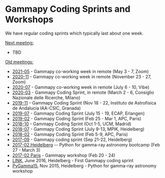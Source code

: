 # Gammapy Coding Sprints and Workshops

We have regular coding sprints which typically last about one week.


[Next meeting:]()
* TBD

[Old meetings:]()
* [2021-05](2021-05-Co-Working-Week/README.md) - Gammapy co-working week in remote (May 3 - 7,  Zoom)
* [2020-11](2020-11-Co-Working-Week/README.md) - Gammapy co-working week in remote (November 23 - 27,  Zoom)
* [2020-07](2020-07-Co-Working-Week/2020-07-Co-Working-Week.md) - Gammapy co-working week in remote (July 6 - 10,  Vibe)
* [2020-03](2020-03-Milano/README.md) - Gammapy Coding Sprint, in remote (March 2 - 6,  Consiglio Nazionale delle Ricerche, Milano)
* [2019-11](2019-11_Granada/README.md) - Gammapy Coding Sprint (Nov 18 - 22,  Instituto de Astrofísica de Andalucía IAA-CSIC, Granada)
* [2019-07](2019-07-Erlangen/README.md) - Gammapy Coding Sprint (July 15 - 19, ECAP, Erlangen)
* [2019-02](2019-02_Paris/README.md) - Gammapy Coding Sprint (Feb 25 - Mar 1, APC, Paris)
* [2018-10](2018-10_Madrid/README.md) - Gammapy Coding Sprint (Oct 1-5, UCM, Madrid)
* [2018-07](2018-07_Heidelberg/README.md) - Gammapy Coding Sprint (July 9-13, MPIK, Heidelberg)
* [2018-02](2018-02_Paris/README.md) - Gammapy Coding Sprint (Feb 5-9, APC, Paris)
* [2017-09](2017-09_Heidelberg.md) - Gammapy coding sprint (Sep 21-22, Heidelberg)
* [2017-02 Heidelberg](2017-02_Heidelberg.md) -- Python for gamma-ray astronomy bootcamp (Feb 27 - March 3)
* [2017-02 Paris](2017-02_Paris.md) - Gammapy workshop (Feb 20 - 24)
* [LINK](https://github.com/gammapy/gammapy/wiki/Gammapy-coding-sprint-1), June 2016, Heidelberg - First Gammapy coding sprint
* [PyGamma15](http://gammapy.github.io/PyGamma15/), Nov 2015, Heidelberg - Python for gamma-ray astronomy workshop

